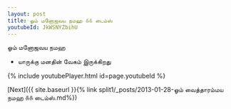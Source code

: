```yaml
---
layout: post
title: ஓம் மனோஜவய நமஹ ௧௧ டைம்ஸ்
youtubeId: JkWSNYZbihU
---
```

 
 
 ஓம் மனோஜவய நமஹ  
 
 -  யாருக்கு மனதின் வேகம் இருக்கிறது 
 
  
 
  
 
 
 
 
 
 


{% include youtubePlayer.html id=page.youtubeId %}
 
[Next]({{ site.baseurl }}{% link  split1/_posts/2013-01-28-ஓம் வைத்தாரம்மய நமஹ ௧௧ டைம்ஸ்.md%})
 
